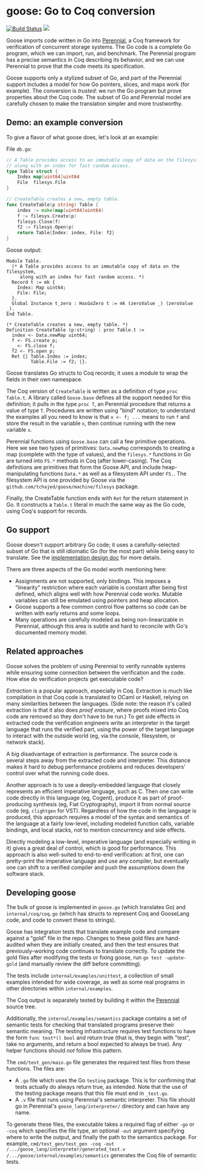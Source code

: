 # goose: Go to Coq conversion

[![Build Status](https://travis-ci.org/tchajed/goose.svg?branch=deep)](https://travis-ci.org/tchajed/goose)
[![](https://godoc.org/github.com/tchajed/goose?status.svg)](https://godoc.org/github.com/tchajed/goose)

Goose imports code written in Go into [Perennial](https://github.com/mit-pdos/perennial), a Coq framework for verification of concurrent storage systems. The Go code is a complete Go program, which we can import, run, and benchmark. The Perennial program has a precise semantics in Coq describing its behavior, and we can use Perennial to prove that the code meets its specification.

Goose supports only a stylized subset of Go, and part of the Perennial support includes a model for how Go pointers, slices, and maps work (for example). The conversion is _trusted_: we run the Go program but prove properties about the Coq code. The subset of Go and Perennial model are carefully chosen to make the translation simpler and more trustworthy.

## Demo: an example conversion

To give a flavor of what goose does, let's look at an example:

File `db.go`:

```go
// A Table provides access to an immutable copy of data on the filesystem,
// along with an index for fast random access.
type Table struct {
	Index map[uint64]uint64
	File  filesys.File
}

// CreateTable creates a new, empty table.
func CreateTable(p string) Table {
	index := make(map[uint64]uint64)
	f := filesys.Create(p)
	filesys.Close(f)
	f2 := filesys.Open(p)
	return Table{Index: index, File: f2}
}
```

Goose output:

```coq
Module Table.
  (* A Table provides access to an immutable copy of data on the filesystem,
     along with an index for fast random access. *)
  Record t := mk {
    Index: Map uint64;
    File: File;
  }.
  Global Instance t_zero : HasGoZero t := mk (zeroValue _) (zeroValue _).
End Table.

(* CreateTable creates a new, empty table. *)
Definition CreateTable (p:string) : proc Table.t :=
  index <- Data.newMap uint64;
  f <- FS.create p;
  _ <- FS.close f;
  f2 <- FS.open p;
  Ret {| Table.Index := index;
         Table.File := f2; |}.
```

Goose translates Go structs to Coq records; it uses a module to wrap the fields in their own namespace.

The Coq version of `CreateTable` is written as a definition of type `proc Table.t`. A library called `Goose.base` defines all the support needed for this definition; it pulls in the type `proc T`, an Perennial procedure that returns a value of type `T`. Procedures are written using "bind" notation; to understand the examples all you need to know is that `x <- f; ...` means to run `f` and store the result in the variable `x`, then continue running with the new variable `x`.

Perennial functions using `Goose.base` can call a few primitive operations. Here we see two types of primitives: `Data.newMap` corresponds to creating a map (complete with the type of values), and the `filesys.*` functions in Go are turned into `FS.*` methods in Coq (after lower-casing). The Coq definitions are primitives that form the Goose API, and include heap-manipulating functions `Data.*` as well as a filesystem API under `FS.`. The filesystem API is one provided by Goose via the `github.com/tchajed/goose/machine/filesys` package.

Finally, the CreateTable function ends with `Ret` for the return statement in Go. It constructs a `Table.t` literal in much the same way as the Go code, using Coq's support for records.

## Go support

Goose doesn't support arbitrary Go code; it uses a carefully-selected subset of Go that is still idiomatic Go (for the most part) while being easy to translate. See the [implementation design doc](docs/implementation.md) for more details.

There are three aspects of the Go model worth mentioning here:

- Assignments are not supported, only bindings. This imposes a "linearity" restriction where each variable is constant after being first defined, which aligns well with how Perennial code works. Mutable variables can still be emulated using pointers and heap allocation.
- Goose supports a few common control flow patterns so code can be written with early returns and some loops.
- Many operations are carefully modeled as being non-linearizable in Perennial, although this area is subtle and hard to reconcile with Go's documented memory model.

## Related approaches

Goose solves the problem of using Perennial to verify runnable systems while ensuring some connection between the verification and the code. How else do verification projects get executable code?

_Extraction_ is a popular approach, especially in Coq. Extraction is much like compilation in that Coq code is translated to OCaml or Haskell, relying on many similarities between the languages. (Side note: the reason it's called extraction is that it also does _proof erasure_, where proofs mixed into Coq code are removed so they don't have to be run.) To get side effects in extracted code the verification engineers write an interpreter in the target language that runs the verified part, using the power of the target language to interact with the outside world (eg, via the console, filesystem, or network stack).

A big disadvantage of extraction is performance. The source code is several steps away from the extracted code and interpreter. This distance makes it hard to debug performance problems and reduces developers' control over what the running code does.

Another approach is to use a deeply-embedded language that closely represents an efficient imperative language, such as C. Then one can write code directly in this language (eg, Cogent), produce it as part of proof-producing synthesis (eg, Fiat Cryptography), import it from normal source code (eg, `clightgen` for VST). Regardless of how the code in the language is produced, this approach requires a model of the syntax and semantics of the language at a fairly low-level, including modeled function calls, variable bindings, and local stacks, not to mention concurrency and side effects.

Directly modeling a low-level, imperative language (and especially writing in it) gives a great deal of control, which is good for performance. This approach is also well-suited to end-to-end verification: at first, one can pretty-print the imperative language and use any compiler, but eventually one can shift to a verified compiler and push the assumptions down the software stack.

## Developing goose

The bulk of goose is implemented in `goose.go` (which translates Go) and
`internal/coq/coq.go` (which has structs to represent Coq and GooseLang code,
and code to convert these to strings).

Goose has integration tests that translate example code and compare against a
"gold" file in the repo. Changes to these gold files are hand-audited when
they are initially created, and then the test ensures that previously-working
code continues to translate correctly. To update the gold files after
modifying the tests or fixing goose, run `go test -update-gold` (and manually
review the diff before committing).

The tests include `internal/examples/unittest`, a collection of small
examples intended for wide coverage, as well as some real programs in other
directories within `internal/examples`.

The Coq output is separately tested by building it within the [Perennial
](github.com/mit-pdos/perennial) source tree.

Additionally, the `internal/examples/semantics` package contains a set of
semantic tests for checking that translated programs preserve their semantic
meaning. The testing infrastructure requires test functions to have the form
`func test*() bool` and return true (that is, they begin with "test", take no
arguments, and return a bool expected to always be true). Any helper functions
should _not_ follow this pattern.

The `cmd/test_gen/main.go` file generates the required test files from these
functions. The files are:

- A `.go` file which uses the Go `testing` package. This is for confirming that
  tests actually do always return true, as intended. Note that the use of the
testing package means that this file must end in `_test.go`.
- A `.v` file that runs using Perennial's semantic interpreter. This file
  should go in Perennial's `goose_lang/interpreter/` directory and can have any name.

To generate these files, the executable takes a required flag of either `-go`
or `-coq` which specifies the file type, an optional `-out` argument specifying
where to write the output, and finally the path to the semantics package. For
example, 
`cmd/test_gen/test_gen -coq -out /.../goose_lang/interpreter/generated_test.v /.../goose/internal/examples/semantics`
generates the Coq file of semantic tests.
